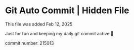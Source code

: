 # Git Auto Commit | Hidden File

This file was added Feb 12, 2025

Just for fun and keeping my daily git commit active 🤪

commit number: 215013
